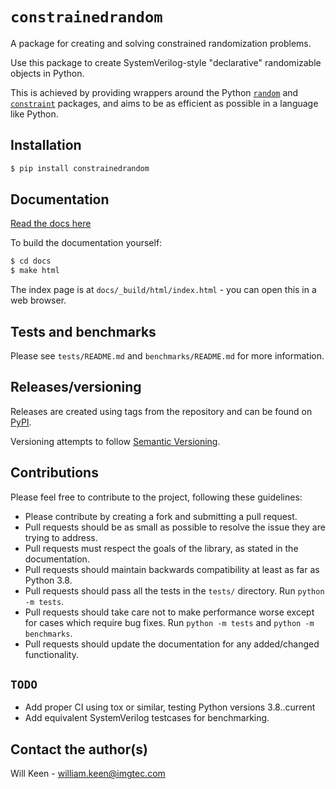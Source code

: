 # `constrainedrandom`

A package for creating and solving constrained randomization problems.

Use this package to create SystemVerilog-style "declarative" randomizable objects in Python.

This is achieved by providing wrappers around the Python [`random`](https://docs.python.org/3/library/random.html) and [`constraint`](https://pypi.org/project/python-constraint/) packages, and aims to be as efficient as possible in a language like Python.


## Installation

```bash
$ pip install constrainedrandom
```

## Documentation

[Read the docs here](https://constrainedrandom.readthedocs.io/en/latest/)

To build the documentation yourself:
```bash
$ cd docs
$ make html
```

The index page is at `docs/_build/html/index.html` - you can open this in a web browser.

## Tests and benchmarks

Please see `tests/README.md` and `benchmarks/README.md` for more information.

## Releases/versioning

Releases are created using tags from the repository and can be found on [PyPI](https://pypi.org/project/constrainedrandom/).

Versioning attempts to follow [Semantic Versioning](https://semver.org/).

## Contributions

Please feel free to contribute to the project, following these guidelines:
- Please contribute by creating a fork and submitting a pull request.
- Pull requests should be as small as possible to resolve the issue they are trying to address.
- Pull requests must respect the goals of the library, as stated in the documentation.
- Pull requests should maintain backwards compatibility at least as far as Python 3.8.
- Pull requests should pass all the tests in the `tests/` directory. Run `python -m tests`.
- Pull requests should take care not to make performance worse except for cases which require bug fixes. Run `python -m tests` and `python -m benchmarks`.
- Pull requests should update the documentation for any added/changed functionality.

## `TODO`
  - Add proper CI using tox or similar, testing Python versions 3.8..current
  - Add equivalent SystemVerilog testcases for benchmarking.

## Contact the author(s)

Will Keen - william.keen@imgtec.com
